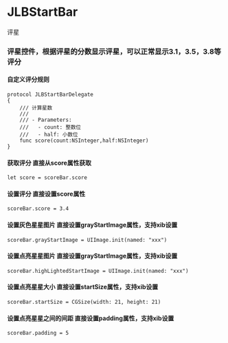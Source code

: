 # JLBStartBar
评星
### 评星控件，根据评星的分数显示评星，可以正常显示3.1，3.5，3.8等评分

#### 自定义评分规则
```
protocol JLBStartBarDelegate
{
    /// 计算星数
    ///
    /// - Parameters:
    ///   - count: 整数位
    ///   - half: 小数位
    func score(count:NSInteger,half:NSInteger)
}
```

#### 获取评分 直接从score属性获取
```
let score = scoreBar.score
```

#### 设置评分 直接设置score属性
```
scoreBar.score = 3.4
```
#### 设置灰色星星图片 直接设置grayStartImage属性，支持xib设置
```
scoreBar.grayStartImage = UIImage.init(named: "xxx")
```
#### 设置点亮星星图片 直接设置grayStartImage属性，支持xib设置
```
scoreBar.highLightedStartImage = UIImage.init(named: "xxx")
```
#### 设置点亮星星大小 直接设置startSize属性，支持xib设置
```
scoreBar.startSize = CGSize(width: 21, height: 21)
```
#### 设置点亮星星之间的间距 直接设置padding属性，支持xib设置
```
scoreBar.padding = 5
```
